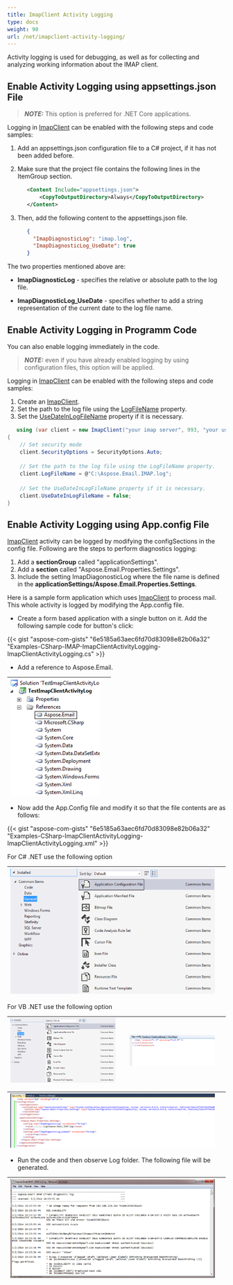 ```yaml
---
title: ImapClient Activity Logging
type: docs
weight: 90
url: /net/imapclient-activity-logging/
---
```


Activity logging is used for debugging, as well as for collecting and analyzing working information about the IMAP client.

## **Enable Activity Logging using appsettings.json File**

> **_NOTE:_** This option is preferred for .NET Core applications.

Logging in [ImapClient](https://reference.aspose.com/email/net/aspose.email.clients.imap/imapclient/) can be enabled with the following steps and code samples:

1. Add an appsettings.json configuration file to a C# project, if it has not been added before.
2. Make sure that the project file contains the following lines in the ItemGroup section.

   ```xml
      <Content Include="appsettings.json">
          <CopyToOutputDirectory>Always</CopyToOutputDirectory>
      </Content>
   ```

3. Then, add the following content to the appsettings.json file.

   ```json
      {
        "ImapDiagnosticLog": "imap.log",
        "ImapDiagnosticLog_UseDate": true
      }
   ```

The two properties mentioned above are:

- **ImapDiagnosticLog** - specifies the relative or absolute path to the log file.

- **ImapDiagnosticLog_UseDate** - specifies whether to add a string representation of the current date to the log file name.

## **Enable Activity Logging in Programm Code**

You can also enable logging immediately in the code.

> **_NOTE:_** even if you have already enabled logging by using configuration files, this option will be applied.

Logging in [ImapClient](https://reference.aspose.com/email/net/aspose.email.clients.imap/imapclient/) can be enabled with the following steps and code samples:

1. Create an [ImapClient](https://reference.aspose.com/email/net/aspose.email.clients.imap/imapclient/).
2. Set the path to the log file using the [LogFileName](https://reference.aspose.com/email/net/aspose.email.clients/emailclient/logfilename/) property.
3. Set the [UseDateInLogFileName](https://reference.aspose.com/email/net/aspose.email.clients/emailclient/usedateinlogfilename/) property if it is necessary.

```cs
   using (var client = new ImapClient("your imap server", 993, "your username", "your password"))
{
    // Set security mode
    client.SecurityOptions = SecurityOptions.Auto;

    // Set the path to the log file using the LogFileName property.
    client.LogFileName = @"C:\Aspose.Email.IMAP.log";

    // Set the UseDateInLogFileName property if it is necessary.
    client.UseDateInLogFileName = false;
}
```

## **Enable Activity Logging using App.config File**

[ImapClient](https://reference.aspose.com/email/net/aspose.email.clients.imap/imapclient/) activity can be logged by modifying the configSections in the config file. Following are the steps to perform diagnostics logging:

1. Add a **sectionGroup** called "applicationSettings".
1. Add a **section** called "Aspose.Email.Properties.Settings".
1. Include the setting ImapDiagonosticLog where the file name is defined in the **applicationSettings/Aspose.Email.Properties.Settings**.

Here is a sample form application which uses [ImapClient](https://reference.aspose.com/email/net/aspose.email.clients.imap/imapclient/) to process mail. This whole activity is logged by modifying the App.config file.

- Create a form based application with a single button on it. Add the following sample code for button's click:

{{< gist "aspose-com-gists" "6e5185a63aec6fd70d83098e82b06a32" "Examples-CSharp-IMAP-ImapClientActivityLogging-ImapClientActivityLogging.cs" >}}

- Add a reference to Aspose.Email.

|![todo:image_alt_text](imapclient-activity-logging_1.png)| |
| :- | :- |

- Now add the App.Config file and modify it so that the file contents are as follows:

{{< gist "aspose-com-gists" "6e5185a63aec6fd70d83098e82b06a32" "Examples-CSharp-ImapClientActivityLogging-ImapClientActivityLogging.xml" >}}

For C# .NET use the following option

|![todo:image_alt_text](imapclient-activity-logging_2.png)| |
| :- | :- |
For VB .NET use the following option

|![todo:image_alt_text](imapclient-activity-logging_2.png)| |![todo:image_alt_text](imapclient-activity-logging_4.png)| |
| :- | :- | :- | :- |

|![todo:image_alt_text](imapclient-activity-logging_5.png)| |
| :- | :- |

- Run the code and then observe Log folder. The following file will be generated.

|![todo:image_alt_text](imapclient-activity-logging_6.png)| |
| :- | :- |
